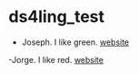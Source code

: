# ds4ling_test

- Joseph. I like green. [website](https://wwww.jvcasillas.com)

-Jorge. I like red. [website](https://www.https://antoniooyarzun.cl/tienda/?v=4eab0849318c)

